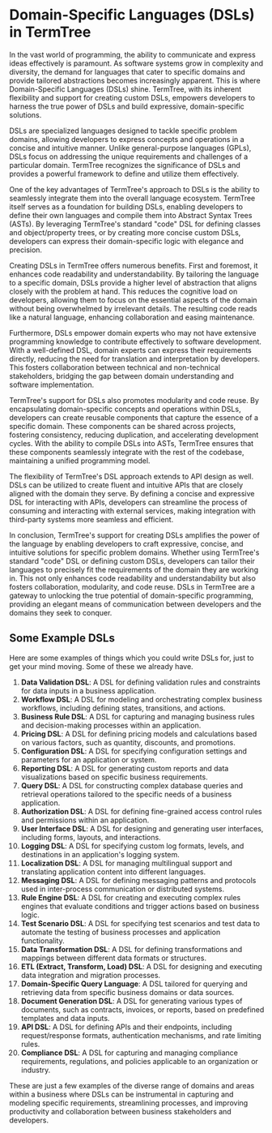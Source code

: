 # Domain-Specific Languages (DSLs) in TermTree

In the vast world of programming, the ability to communicate and express
ideas effectively is paramount. As software systems grow in complexity
and diversity, the demand for languages that cater to specific domains
and provide tailored abstractions becomes increasingly apparent. This is
where Domain-Specific Languages (DSLs) shine. TermTree, with its
inherent flexibility and support for creating custom DSLs, empowers
developers to harness the true power of DSLs and build expressive,
domain-specific solutions.

DSLs are specialized languages designed to tackle specific problem
domains, allowing developers to express concepts and operations in a
concise and intuitive manner. Unlike general-purpose languages (GPLs),
DSLs focus on addressing the unique requirements and challenges of a
particular domain. TermTree recognizes the significance of DSLs and
provides a powerful framework to define and utilize them effectively.

One of the key advantages of TermTree's approach to DSLs is the ability
to seamlessly integrate them into the overall language ecosystem.
TermTree itself serves as a foundation for building DSLs, enabling
developers to define their own languages and compile them into Abstract
Syntax Trees (ASTs). By leveraging TermTree's standard "code" DSL for
defining classes and object/property trees, or by creating more concise
custom DSLs, developers can express their domain-specific logic with
elegance and precision.

Creating DSLs in TermTree offers numerous benefits. First and foremost,
it enhances code readability and understandability. By tailoring the
language to a specific domain, DSLs provide a higher level of
abstraction that aligns closely with the problem at hand. This reduces
the cognitive load on developers, allowing them to focus on the
essential aspects of the domain without being overwhelmed by irrelevant
details. The resulting code reads like a natural language, enhancing
collaboration and easing maintenance.

Furthermore, DSLs empower domain experts who may not have extensive
programming knowledge to contribute effectively to software development.
With a well-defined DSL, domain experts can express their requirements
directly, reducing the need for translation and interpretation by
developers. This fosters collaboration between technical and
non-technical stakeholders, bridging the gap between domain
understanding and software implementation.

TermTree's support for DSLs also promotes modularity and code reuse. By
encapsulating domain-specific concepts and operations within DSLs,
developers can create reusable components that capture the essence of a
specific domain. These components can be shared across projects,
fostering consistency, reducing duplication, and accelerating
development cycles. With the ability to compile DSLs into ASTs, TermTree
ensures that these components seamlessly integrate with the rest of the
codebase, maintaining a unified programming model.

The flexibility of TermTree's DSL approach extends to API design as
well. DSLs can be utilized to create fluent and intuitive APIs that are
closely aligned with the domain they serve. By defining a concise and
expressive DSL for interacting with APIs, developers can streamline the
process of consuming and interacting with external services, making
integration with third-party systems more seamless and efficient.

In conclusion, TermTree's support for creating DSLs amplifies the power
of the language by enabling developers to craft expressive, concise, and
intuitive solutions for specific problem domains. Whether using
TermTree's standard "code" DSL or defining custom DSLs, developers can
tailor their languages to precisely fit the requirements of the domain
they are working in. This not only enhances code readability and
understandability but also fosters collaboration, modularity, and code
reuse. DSLs in TermTree are a gateway to unlocking the true potential of
domain-specific programming, providing an elegant means of communication
between developers and the domains they seek to conquer.

## Some Example DSLs

Here are some examples of things which you could write DSLs for, just to
get your mind moving. Some of these we already have.

1. **Data Validation DSL**: A DSL for defining validation rules and
   constraints for data inputs in a business application.
1. **Workflow DSL**: A DSL for modeling and orchestrating complex
   business workflows, including defining states, transitions, and
   actions.
1. **Business Rule DSL**: A DSL for capturing and managing business
   rules and decision-making processes within an application.
1. **Pricing DSL**: A DSL for defining pricing models and calculations
   based on various factors, such as quantity, discounts, and
   promotions.
1. **Configuration DSL**: A DSL for specifying configuration settings
   and parameters for an application or system.
1. **Reporting DSL**: A DSL for generating custom reports and data
   visualizations based on specific business requirements.
1. **Query DSL**: A DSL for constructing complex database queries and
   retrieval operations tailored to the specific needs of a business
   application.
1. **Authorization DSL**: A DSL for defining fine-grained access control
   rules and permissions within an application.
1. **User Interface DSL**: A DSL for designing and generating user
   interfaces, including forms, layouts, and interactions.
1. **Logging DSL**: A DSL for specifying custom log formats, levels, and
   destinations in an application's logging system.
1. **Localization DSL**: A DSL for managing multilingual support and
   translating application content into different languages.
1. **Messaging DSL**: A DSL for defining messaging patterns and
   protocols used in inter-process communication or distributed systems.
1. **Rule Engine DSL**: A DSL for creating and executing complex rules
   engines that evaluate conditions and trigger actions based on
   business logic.
1. **Test Scenario DSL**: A DSL for specifying test scenarios and test
   data to automate the testing of business processes and application
   functionality.
1. **Data Transformation DSL**: A DSL for defining transformations and
   mappings between different data formats or structures.
1. **ETL (Extract, Transform, Load) DSL**: A DSL for designing and
   executing data integration and migration processes.
1. **Domain-Specific Query Language**: A DSL tailored for querying and
   retrieving data from specific business domains or data sources.
1. **Document Generation DSL**: A DSL for generating various types of
   documents, such as contracts, invoices, or reports, based on
   predefined templates and data inputs.
1. **API DSL**: A DSL for defining APIs and their endpoints, including
   request/response formats, authentication mechanisms, and rate
   limiting rules.
1. **Compliance DSL**: A DSL for capturing and managing compliance
   requirements, regulations, and policies applicable to an organization
   or industry.

These are just a few examples of the diverse range of domains and areas
within a business where DSLs can be instrumental in capturing and
modeling specific requirements, streamlining processes, and improving
productivity and collaboration between business stakeholders and
developers.

